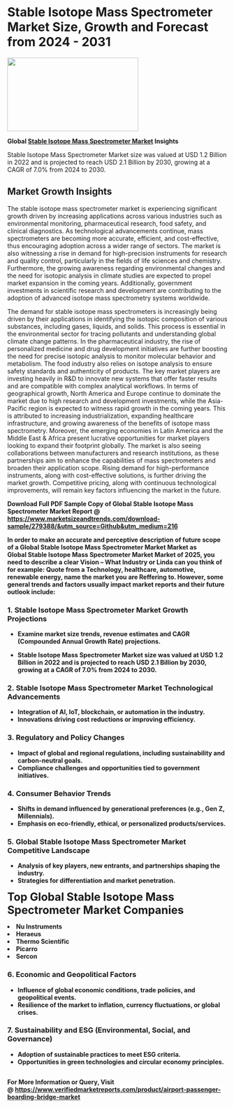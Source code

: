 <H1>Stable Isotope Mass Spectrometer Market Size, Growth and Forecast from 2024 - 2031</H1><img class="aligncenter size-medium wp-image-584254" src="https://thirdeyenews.in/wp-content/uploads/2024/09/Global-Market-Research-300x168.jpeg" alt="" width="300" height="168" /><p><strong>Global&nbsp;<a href="https://www.marketsizeandtrends.com/download-sample/279388/&amp;utm_source=Github&utm_medium=216">Stable Isotope Mass Spectrometer Market</a> Insights</strong></p><p>Stable Isotope Mass Spectrometer Market size was valued at USD 1.2 Billion in 2022 and is projected to reach USD 2.1 Billion by 2030, growing at a CAGR of 7.0% from 2024 to 2030.</p><p><h2>Market Growth Insights</h2> <p>The stable isotope mass spectrometer market is experiencing significant growth driven by increasing applications across various industries such as environmental monitoring, pharmaceutical research, food safety, and clinical diagnostics. As technological advancements continue, mass spectrometers are becoming more accurate, efficient, and cost-effective, thus encouraging adoption across a wider range of sectors. The market is also witnessing a rise in demand for high-precision instruments for research and quality control, particularly in the fields of life sciences and chemistry. Furthermore, the growing awareness regarding environmental changes and the need for isotopic analysis in climate studies are expected to propel market expansion in the coming years. Additionally, government investments in scientific research and development are contributing to the adoption of advanced isotope mass spectrometry systems worldwide.</p> <p><strong></strong></p> <p>The demand for stable isotope mass spectrometers is increasingly being driven by their applications in identifying the isotopic composition of various substances, including gases, liquids, and solids. This process is essential in the environmental sector for tracing pollutants and understanding global climate change patterns. In the pharmaceutical industry, the rise of personalized medicine and drug development initiatives are further boosting the need for precise isotopic analysis to monitor molecular behavior and metabolism. The food industry also relies on isotope analysis to ensure safety standards and authenticity of products. The key market players are investing heavily in R&D to innovate new systems that offer faster results and are compatible with complex analytical workflows. In terms of geographical growth, North America and Europe continue to dominate the market due to high research and development investments, while the Asia-Pacific region is expected to witness rapid growth in the coming years. This is attributed to increasing industrialization, expanding healthcare infrastructure, and growing awareness of the benefits of isotope mass spectrometry. Moreover, the emerging economies in Latin America and the Middle East & Africa present lucrative opportunities for market players looking to expand their footprint globally. The market is also seeing collaborations between manufacturers and research institutions, as these partnerships aim to enhance the capabilities of mass spectrometers and broaden their application scope. Rising demand for high-performance instruments, along with cost-effective solutions, is further driving the market growth. Competitive pricing, along with continuous technological improvements, will remain key factors influencing the market in the future. <p><strong></p><p><span class=""><strong>Download Full PDF Sample Copy of Global Stable Isotope Mass Spectrometer Market Report</strong> @ <a href="https://www.marketsizeandtrends.com/download-sample/279388/&amp;utm_source=Github&utm_medium=216" target="_blank">https://www.marketsizeandtrends.com/download-sample/279388/&amp;utm_source=Github&utm_medium=216</a></span></p><p>In order to make an accurate and perceptive description of future scope of a Global&nbsp;Stable Isotope Mass Spectrometer Market Market as Global&nbsp;Stable Isotope Mass Spectrometer Market Market of 2025, you need to describe a clear Vision &ndash; What Industry or Linda can you think of for example: Quote from a Technology, healthcare, automotive, renewable energy, name the market you are Reffering to. However, some general trends and factors usually impact market reports and their future outlook include:</p><h3>1.&nbsp;<strong>Stable Isotope Mass Spectrometer Market Growth Projections</strong></h3><ul><li>Examine market size trends, revenue estimates and CAGR (Compounded Annual Growth Rate) projections.</li><li><p>Stable Isotope Mass Spectrometer Market size was valued at USD 1.2 Billion in 2022 and is projected to reach USD 2.1 Billion by 2030, growing at a CAGR of 7.0% from 2024 to 2030.</p></li></ul><h3>2.&nbsp;<strong>Stable Isotope Mass Spectrometer Market Technological Advancements</strong></h3><ul><li>Integration of AI, IoT, blockchain, or automation in the industry.</li><li>Innovations driving cost reductions or improving efficiency.</li></ul><h3>3.&nbsp;<strong>Regulatory and Policy Changes</strong></h3><ul><li>Impact of global and regional regulations, including sustainability and carbon-neutral goals.</li><li>Compliance challenges and opportunities tied to government initiatives.</li></ul><h3>4.&nbsp;<strong>Consumer Behavior Trends</strong></h3><ul><li>Shifts in demand influenced by generational preferences (e.g., Gen Z, Millennials).</li><li>Emphasis on eco-friendly, ethical, or personalized products/services.</li></ul><h3>5.&nbsp;<strong>Global Stable Isotope Mass Spectrometer Market Competitive Landscape</strong></h3><ul><li>Analysis of key players, new entrants, and partnerships shaping the industry.</li><li>Strategies for differentiation and market penetration.</li></ul><p data-pm-slice="1 1 []"><span style="color: inherit; font-family: inherit; font-size: 25px;">Top Global Stable Isotope Mass Spectrometer Market Companies</span></p><div class="" data-test-id=""><p><li>Nu Instruments</li><li> Heraeus</li><li> Thermo Scientific</li><li> Picarro</li><li> Sercon</li></p></div><h3>6.&nbsp;<strong>Economic and Geopolitical Factors</strong></h3><ul><li>Influence of global economic conditions, trade policies, and geopolitical events.</li><li>Resilience of the market to inflation, currency fluctuations, or global crises.</li></ul><h3>7.&nbsp;<strong>Sustainability and ESG (Environmental, Social, and Governance)</strong></h3><ul><li>Adoption of sustainable practices to meet ESG criteria.</li><li>Opportunities in green technologies and circular economy principles.</li></ul><h2><strong style="font-size: 14px;">For More Information or Query, Visit @&nbsp;</strong><a style="background-color: #ffffff; font-size: 14px;" href="https://www.marketsizeandtrends.com/report/stable-isotope-mass-spectrometer-market/" target="_blank">https://www.verifiedmarketreports.com/product/airport-passenger-boarding-bridge-market</a></h2>
